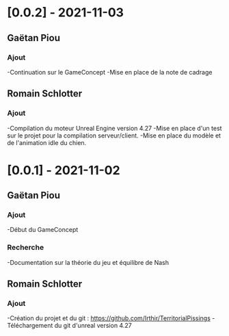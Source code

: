 # [0.0.2] - 2021-11-03

## Gaëtan Piou
### Ajout
-Continuation sur le GameConcept
-Mise en place de la note de cadrage

## Romain Schlotter
### Ajout
-Compilation du moteur Unreal Engine version 4.27
-Mise en place d'un test sur le projet pour la compilation serveur/client.
-Mise en place du modèle et de l'animation idle du chien.

# [0.0.1] - 2021-11-02

## Gaëtan Piou
### Ajout
-Début du GameConcept
### Recherche
-Documentation sur la théorie du jeu et équilibre de Nash

## Romain Schlotter
### Ajout
-Création du projet et du git : https://github.com/Irthir/TerritorialPissings
-Téléchargement du git d'unreal version 4.27
